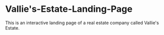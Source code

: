 # Vallie's-Estate-Landing-Page
This is an interactive landing page of a real estate company called Vallie's Estate.
